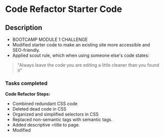 
# Code Refactor Starter Code

## Description

- BOOTCAMP MODULE 1 CHALLENGE 
- Modified starter code to make an existing site more accessible and SEO-friendly.
- Applied scout rule, which when using someone else's code states:
> "Always leave the code you are editing a little cleaner than you found it"

### Tasks completed

**Code Refactor Steps:**
- Combined redundant CSS code
- Deleted dead code in CSS
- Organized and simplified selectors in CSS
- Replaced non-semantic <HTML> tags with semantic <HTML> tags.
- Added descriptive <title to <HTML> page.
- Modified <title> to be descriptive for SEO and accessibility
- Added comments to HTML and CSS page

  
## Installation

To run this project, navigate to:

To view project, navigate to https://rmburgos.github.io/module1_challenge/


## Usage

![module1_challenge](https://github.com/rmburgos/module1_challenge/assets/97217944/acddd053-b5c3-42ff-b7e7-38691b86252a)

## Built With
* CSS
* HTML

## Credits

**This project used starter code provided by the instructors of the Rice University Coding Bootcamp**

**STARTER CODE** downloaded from:
 <https://github.com/coding-boot-camp/urban-octo-telegram>

- Starter code contributors:
    - **Xander Rapstine** <https://github.com/Xandromus> <http://www.rapstine.com>
    - **George Yoo*** https://github.com/Georgeyoo https://www.linkedin.com/in/george-yoo/

Tutorial instructions
[Tutorial link](https://bootcampspot.instructure.com/courses/6708/assignments/80706?module_item_id=1263985)

## License

Distributed under the MIT License. See LICENSE.txt for more information.



